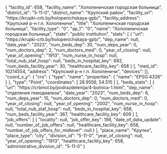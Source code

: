 {
    "facility_id": 658,
    "facility_name": "Холопеничская городская больница",
    "district_id": "5-11-0",
    "district_name": "Крупский район",
    "facility_url": "https:\/\/krupki-crb.by\/holopenichskaya-gpb\/",
    "facility_address": "Крупский р-н г.п. Холопеничи",
    "title": "Холопеничская городская больница",
    "facility_type": "0",
    "ap_1": "0",
    "name": "Холопеничская городская больница",
    "state": "public institution",
    "stats": [
        {
            "url": "https:\/\/krupki-crb.by\/holopenichskaya-gpb\/",
            "dep_name": null,
            "date_year": "2023",
            "num_beds_dep": 30,
            "num_deps_year": 0,
            "num_doctors_dep": 2,
            "num_doctors_med": 0,
            "year_of_closing": null,
            "year_of_opening": "1913",
            "num_nurse_in_hosp": null,
            "total_nub_staf_hosp": null,
            "beds_in_hospital_key": 692,
            "num_beds_facility_year": 30,
            "healthcare_facility_key": 658
        }
    ],
    "med_id": 10214554,
    "address": "Крупский р-н г.п. Холопеничи",
    "devices": [],
    "coord_x_y": {
        "crs": {
            "type": "name",
            "properties": {
                "name": "EPSG:4326"
            }
        },
        "type": "Point",
        "coordinates": [
            28.9556,
            54.515
        ]
    },
    "beds_stats": [
        {
            "url": "https:\/\/crbmol.by\/podrazdelenija\/4-bolnica-1.html",
            "dep_name": "отделение гемодиализа",
            "date_year": "2023",
            "num_beds_dep": 6,
            "num_deps_year": 15,
            "num_doctors_dep": 0,
            "num_doctors_med": 0,
            "year_of_closing": null,
            "year_of_opening": "2002",
            "num_nurse_in_hosp": null,
            "total_nub_staf_hosp": null,
            "beds_in_hospital_key": 658,
            "num_beds_facility_year": 367,
            "healthcare_facility_key": 609
        }
    ],
    "job_offers": [
        {
            "locality": null,
            "job_offer_key": 198,
            "date_of_data_update": null,
            "number_of_job_offers": null,
            "healthcare_facility_key": 658,
            "number_of_job_offers_for_midlevel": null
        }
    ],
    "place_name": "Крупки",
    "place_type": "city",
    "division_id": "5-11-0",
    "year_of_closing": null,
    "year_of_opening": "1913",
    "healthcare_facility_key": 658,
    "administrative_division_id": "5-11-0"
}